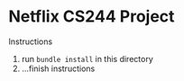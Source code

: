 # Netflix CS244 Project

Instructions

1. run `bundle install` in this directory
2. ...finish instructions
